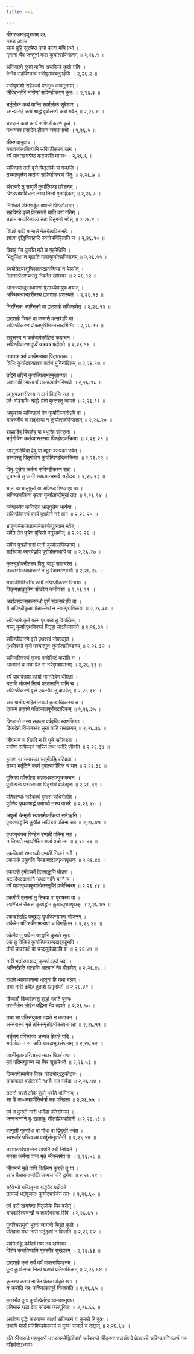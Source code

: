 ```yaml
---
title: ०२६

---
```

श्रीगरुडमाहपुराणम् २६  
गरुड उवाच ।  
सत्यं ब्रूहि सुरश्रेष्ठ कृपां कृत्वा मयि प्रभो ।  
मृतानां चैव जन्तूनां कदा कुर्यात्सपिण्डनम् ॥ २,२६.१ ॥  
  
सपिण्डत्वे कुतो यान्ति असपिण्डे कुतो गतिः ।  
केनैव सहपिण्डत्वं स्त्रीपुसोर्वक्तुमर्हसि ॥ २,२६.२ ॥  
  
स्त्रीपुमांशौ सहैकत्वं पाप्नुतः कथमुत्तमम् ।  
जीवेद्भर्तरि नारीणां सपिण्डीकरणं कुतः ॥ २,२६.३ ॥  
  
भर्तृलोकं कथं यान्ति स्वर्गलोकं सुरेश्वर ।  
अग्न्यारोहे कथं श्राद्धं वृषोत्सर्गः कथं भवेत् ॥ २,२६.४ ॥  
  
घटदानं कथं कार्यं सपिण्डीकरणे कृते ।  
कथयस्व प्रसादेन हीताय जगतां प्रभो ॥ २,२६.५ ॥  
  
श्रीभगवानुवाच ।  
यथावत्कथयिष्यामि सपिण्डीकरणं खग ।  
वर्षं यावत्खगश्रेष्ठ यदाचरति मानवः ॥ २,२६.६ ॥  
  
सपिण्डने ततो वृत्ते पितृलोकं स गच्छति ।  
तस्मात्पुत्त्रेण कर्तव्यं सपिण्डीकरणं पितुः ॥ २,२६.७ ॥  
  
संवत्सरे तु सम्पूर्णे कुर्यात्पिण्ड प्रवेशनम् ।  
पिण्डप्रवेशविधना तस्य नित्यं मृताह्निकम् ॥ २,२६.८ ॥  
  
निश्चितं पक्षिशार्दूल वर्षान्ते पिण्डमेलनम् ।  
सहपिण्डे कृते प्रेतस्ततो याति परां गतिम् ।  
तन्नाम सम्परित्यज्य ततः पितृगणो भवेत् ॥ २,२६.९ ॥  
  
त्रिपक्षे वापि षण्मासे मेलयेत्प्रपितामहैः ।  
ज्ञात्वा वृद्धिविवाहादि स्वगोत्रविहितानि च ॥ २,२६.१० ॥  
  
विवाहं नैव कुर्वीत मृते च गृहमेधिनि ।  
भिक्षुर्भिक्षां न गृह्णाति यावत्कुर्यात्सपिण्डनम् ॥ २,२६.११ ॥  
  
स्वगोत्रेऽप्यशुचिस्तावद्यावत्पिण्डं न मेलयेत् ।  
मेलनात्प्रेतशब्दस्तु निवर्तेत खगेश्वर ॥ २,२६.१२ ॥  
  
आनन्त्यात्कुलधर्माणां पुंसाञ्चैवायुषः क्षयात् ।  
अस्थिरत्वाच्छरीरस्य द्वादशाहः प्रशस्यते ॥ २,२६.१३ ॥  
  
निरग्निकः साग्निको वा द्वादशाहे सपिण्डयेत् ॥ २,२६.१४ ॥  
  
द्वादशाहे त्रिपक्षे वा षण्मासे वत्सरेऽपि वा ।  
सपिण्डीकरणं प्रोक्तमृषिभिस्तत्त्वदर्शिभिः ॥ २,२६.१५ ॥  
  
सपुत्त्रस्य न कर्तव्यमेकोद्दिष्टं कदाचन ।  
सपिण्डीकरणादूर्ध्वं यत्रयत्र प्रदीयते ॥ २,२६.१६ ॥  
  
तत्रतत्र त्रयं कार्यमन्यथा पितृघातकः ।  
त्रिभिः कुर्यादशक्तश्च पार्वणं मुनिनोदितम् ॥ २,२६.१७ ॥  
  
तद्दिने तद्दिने कुर्यात्पितामहमुखान्यतः ।  
अज्ञानाद्दिनमासानां तस्मात्पार्वणमिष्यते ॥ २,२६.१८ ॥  
  
अनुत्पन्नशरीरस्य न दानं पितृभिः सह ।  
एतैः षोडशभिः श्राद्धैः प्रेतो मुक्तस्तु जायते ॥ २,२६.१९ ॥  
  
अपुत्त्रस्य सपिण्डत्वं नैव कुर्यात्स्त्रियोऽपि वा ।  
यावज्जीव च सद्भत्र्या न कुर्यात्सहपिण्डताम् ॥ २,२६.२० ॥  
  
ब्राह्मादिषु विवाहेषु या वधूरिह संस्कृता ।  
भर्तृगोत्रेण कर्तव्यास्तस्याः पिण्डोदकक्रियाः ॥ २,२६.२१ ॥  
  
आसुरादिविवा हेषु या व्यूढा कन्यका भवेत् ।  
तस्यास्तु पितृगोत्रेण कुर्यात्पिण्डोदकक्रियाः ॥ २,२६.२२ ॥  
  
पितुः पुत्त्रेण कर्तव्यं सपिण्डीकरणं सदा ।  
पुत्त्राभावे तु पत्नी स्यात्पत्न्यभावे सहोदरः ॥ २,२६.२३ ॥  
  
भ्राता वा भ्रातृपुत्त्रो वा सपिण्डः शिष्य एव वा ।  
सपिण्डनक्रियां कृत्वा कुर्यान्नान्दीमुखं ततः ॥ २,२६.२४ ॥  
  
ज्येष्ठस्यैव कनिष्ठेन भ्रातृपुत्त्रेण भार्यया ।  
सपिण्डीकरणं कार्यं पुत्रहीने नरे खग ॥ २,२६.२५ ॥  
  
भ्रातॄणामेकजातानामेकश्चेत्पुत्रवान् भवेत् ।  
सर्वेते तेन पुत्रेण पुत्रिणो मनुरब्रवीत् ॥ २,२६.२६ ॥  
  
सर्वेषां पुत्रहीनानां पत्नी कुर्यात्सपिण्डनम् ।  
ऋत्विजा कारयेद्वापि पुरोहितमथापि वा ॥ २,२६.२७ ॥  
  
कृतचूडोपनीतश्च पितुः श्राद्धं समाचरेत् ।  
उच्चारयेत्स्वधाकारं न तु वेदाक्षराण्यसौ ॥ २,२६.२८ ॥  
  
भर्त्रादिभिस्त्रिभिः कार्यं सपिण्डीकरणं स्त्रियाः ।  
पितृव्यभ्रातृपुत्रेण सोदरेण कनीयसा ॥ २,२६.२९ ॥  
  
अर्वाक्संवत्सरात्सन्धौ पूर्णे संवत्सरेऽपि वा ।  
ये सपिण्डीकृताः प्रेतास्तेषां न स्यात्पृथक्क्रिया ॥ २,२६.३० ॥  
  
सपिण्डने कृते वत्स पृथक्त्वं तु विगर्हितम् ।  
यस्तु कुर्यात्पृथक्पिण्डं पितृहा सोऽभिजायते ॥ २,२६.३१ ॥  
  
सपिण्डीकरणे वृत्ते पृथक्त्वं नोपपद्यते ।  
पृथक्पिण्डे कृते पश्चात्पुनः कुर्यात्सपिण्डनम् ॥ २,२६.३२ ॥  
  
सपिण्डीकरणं कृत्वा एकोद्दिष्टं करोति यः ।  
आत्मानं च तथा प्रेतं स नयेद्दमशासनम् ॥ २,२६.३३ ॥  
  
वर्षं यावक्त्रिया कार्या नामगोत्रेण धीमता ।  
घटादि भोजनं नित्यं पददानानि यानि च ।  
सपिण्डीकरणे वृत्ते एकस्यैव तु दापयेत् ॥ २,२६.३४ ॥  
  
अन्नं पानीयसहितं संख्यां कृत्वाब्दिकस्य च ।  
दातव्यं ब्राह्मणे पक्षिञ्जलपूर्णघटादिकम् ॥ २,२६.३५ ॥  
  
पिण्डान्ते तस्य सकला वर्षवृत्तिः स्वशक्तितः ।  
दिव्यदेहो विमानस्थः सुखं याति यमालयम् ॥ २,२६.३६ ॥  
  
जीवमाने च पितरि न हि पुत्त्रे सपिण्डता ।  
स्त्रीणां सपिण्डनं नास्ति तथा भर्तरि जीवति ॥ २,२६.३७ ॥  
  
हुताशं या समारूढा चतुर्थेऽह्नि पतिव्रता ।  
तस्या भर्तृदिने कार्यं वृषोत्सर्गादिकं च यत् ॥ २,२६.३८ ॥  
  
पुत्त्रिका पतिगोत्रा स्यादधस्तात्पुत्रजन्मनः ।  
पुत्रोत्पत्तेः परस्तात्सा पितृगोत्रं व्रजेत्पुनः ॥ २,२६.३९ ॥  
  
पतिपत्न्योः सदैकत्वं हुताशं याधिरोहति ।  
पुत्रेणैव पृथक्श्राद्धं क्षयाख्ये तस्य वासरे ॥ २,२६.४० ॥  
  
अपुत्त्रौ चेन्मृतौ स्यातामेकचित्यां समेऽहनि ।  
पृथक्श्राद्धानि कुर्वीत सापिड्यं पतिना सह ॥ २,२६.४१ ॥  
  
पृथक्पृथक्च पिण्डेन दम्पती पतिना सह ।  
न लिप्यते महादोषैरेतत्सत्यं वचो मम ॥ २,२६.४२ ॥  
  
एकचित्यां समारूढौ दम्पती निधनं गतौ ।  
एकपाकं प्रकुर्वीत पिण्डान्दद्यात्पृथक्पृथक् ॥ २,२६.४३ ॥  
  
एकादशे वृषोत्सर्गं प्रेतश्राद्धानि षोडश ।  
घटादिपददानानि महादानानि यानि च ।  
वर्षं यावत्पृथक्कुर्यात्प्रेतस्तृप्तिं व्रजेच्चिरम् ॥ २,२६.४४ ॥  
  
एकगोत्रे मृतानां तु स्त्रिया वा पुरुषस्य वा ।  
स्थण्डिलं चैकतः कुर्याद्धोमं कुर्यात्पृथक्पृथक् ॥ २,२६.४५ ॥  
  
एकादशेऽह्नि यच्छ्राद्धं पृथक्पिण्डाश्च भोजनम् ।  
पाकैरेन पतिस्त्रीणामन्येषां च विगर्हितम् ॥ २,२६.४६ ॥  
  
एकेनैव तु पाकेन श्राद्धानि कुरुते सुतः ।  
एकं तु विकिरं कुर्यात्पिण्डान्दद्यद्बहूनपि ।  
तीर्थे चापरपक्षे वा चन्द्रसूर्यग्रहेऽपि वा ॥ २,२६.४७ ॥  
  
नारी भर्तारमासाद्य कुणपं दहते यदा ।  
अग्निर्दहति गात्राणि आत्मानं नैव पीडयेत् ॥ २,२६.४८ ॥  
  
दह्यते ध्मायमानानां धातूनां हि यथा मलम् ।  
तथा नारी दहेद्देहं हुताशे ह्यमृतोपमे ॥ २,२६.४९ ॥  
  
दिव्यादौ दिव्यदेहस्तु शुद्धो भवति पूरुषः ।  
तप्ततैलेन लोहेन वह्निना नैव दह्यते ॥ २,२६.५० ॥  
  
तथा सा पतिसंयुक्ता दह्यते न कदाचन ।  
अन्तरात्मा मृते तस्मिन्मृतोऽप्येकत्वमागतः ॥ २,२६.५१ ॥  
  
भर्तृसंगं परित्यज्य अन्यत्र म्रियते यदि ।  
भर्तृलोकं न सा याति यावदाभूतसंप्लवम् ॥ २,२६.५२ ॥  
  
लक्ष्मीयुतान्परित्यज्य मातरं पितरं तथा ।  
मृतं पतिमनुव्रज्य सा चिरं सुखमेधते ॥ २,२६.५३ ॥  
  
दिव्यवर्षप्रमाणेन तिस्रः कोट्योर्ऽद्धकोटयः ।  
तावत्कालं वसेत्स्वर्गे नक्षत्रैः सह सर्वदा ॥ २,२६.५४ ॥  
  
तदन्ते चरते लोके कुले भवति भोगिनाम् ।  
सा हि लब्धमहाप्रीतिर्भर्त्रा सह पतिव्रता ॥ २,२६.५५ ॥  
  
एवं न कुरुते नारी धर्मोढा पतिसंगमम् ।  
जन्मजन्मनि दुः खार्तादुः शीलाप्रियवादिनी ॥ २,२६.५६ ॥  
  
वल्गुली गृहसोधा वा गोधा वा द्विमुखी भवेत् ।  
स्वभर्तारं परित्यज्य परपुंसोनुवर्तिनी ॥ २,२६.५७ ॥  
  
तस्मात्सर्वप्रयत्नेन स्वपतिं स्त्री निषेवते ।  
मनसा कर्मणा वाचा मृतं जीवन्तमेव वा ॥ २,२६.५८ ॥  
  
जीवमाने मृते वापि किल्बिषं कुरुते तु या ।  
स च वैधव्यमाप्नोति जन्मजन्मनि दुर्भगा ॥ २,२६.५९ ॥  
  
यद्देवेभ्यो यत्पितृभ्यः श्रद्धयैव प्रदीयते ।  
तत्फलं भर्तृपूजातः कुर्याद्भर्त्रर्चनं ततः ॥ २,२६.६० ॥  
  
एवं कृते खगश्रेष्ठ पितृलोके चिरं वसेत् ।  
यावदादित्यचन्द्रौ च तावद्देवसमा दिवि ॥ २,२६.६१ ॥  
  
पुनश्चिरायुषो भूत्त्वा जायन्ते विपुले कुले ।  
पतिव्रता यथा नारी भर्तृदुःखं न विन्दति ॥ २,२६.६२ ॥  
  
सर्वमेतद्धि कथितं मया तव खगेश्वर ।  
विशेषं कथयिष्यामि मृतस्यैव सुखप्रदम् ॥ २,२६.६३ ॥  
  
द्वादशाहे कृतं सर्वं वर्षं यावत्सपिण्डनम् ।  
पुनः कुर्यात्सदा नित्यं घटान्नं प्रतिमासिकम् ॥ २,२६.६४ ॥  
  
कृतस्य करणं नास्ति प्रेतकार्यादृते खग ।  
यः करोति नरः कश्चित्कृत्पूर्वं विनश्यति ॥ २,२६.६५ ॥  
  
मृतस्यैव पुनः कुर्यात्प्रेतोऽक्षय्यमवाप्नुयात् ।  
प्रतिमासं घटा देया सोदना जलपूरिताः ॥ २,२६.६६ ॥  
  
अर्वाक्च वृद्धेः करणाच्च तार्क्ष्य सपिण्डनं यः कुरुते हि पुत्रः ।  
तथापि मासं प्रतिपिण्डमेकमन्नं च कुम्भं सजलं च दद्यात् ॥ २,२६.६७ ॥  
  
इति श्रीगारुडे महापुराणे उत्तरखण्डेद्वितीयांशे धर्मकाण्डे श्रीकृष्णगरुडसंवादे प्रेतकल्पे सपिण्डननिरूपणं नाम षड्विंशोऽध्यायः